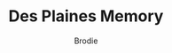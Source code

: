 ---
layout: post
title: Des Plaines Memory
author: Brodie
section: resources
categories: [resources, brodie]
audience: ''
keywords: ''
goals: ''
actions: ''
---